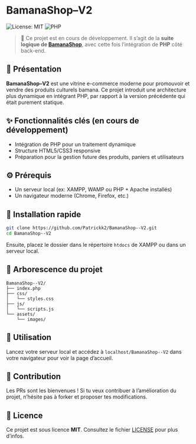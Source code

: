 # BamanaShop–V2

![License: MIT](https://img.shields.io/badge/License-MIT-yellow.svg)
![PHP](https://img.shields.io/badge/PHP-Ready-blue)

> 🚧 Ce projet est en cours de développement. Il s’agit de la **suite logique de [BamanaShop](https://github.com/Patrickk2/BamanaShop--V2)**, avec cette fois l’intégration de **PHP** côté back-end.

## 📌 Présentation

**BamanaShop–V2** est une vitrine e-commerce moderne pour promouvoir et vendre des produits culturels bamana. Ce projet introduit une architecture plus dynamique en intégrant PHP, par rapport à la version précédente qui était purement statique.

## ✨ Fonctionnalités clés (en cours de développement)

* Intégration de PHP pour un traitement dynamique
* Structure HTML5/CSS3 responsive
* Préparation pour la gestion future des produits, paniers et utilisateurs

## ⚙️ Prérequis

* Un serveur local (ex: XAMPP, WAMP ou PHP + Apache installés)
* Un navigateur moderne (Chrome, Firefox, etc.)

## 🚀 Installation rapide

```bash
git clone https://github.com/Patrickk2/BamanaShop--V2.git
cd BamanaShop--V2
```

Ensuite, placez le dossier dans le répertoire `htdocs` de XAMPP ou dans un serveur local.

## 🌲 Arborescence du projet

```
BamanaShop--V2/
├── index.php
├── css/
│   └── styles.css
├── js/
│   └── scripts.js
└── assets/
    └── images/
```

## 📖 Utilisation

Lancez votre serveur local et accédez à `localhost/BamanaShop--V2` dans votre navigateur pour voir la page d’accueil.

## 🤝 Contribution

Les PRs sont les bienvenues ! Si tu veux contribuer à l’amélioration du projet, n’hésite pas à forker et proposer tes modifications.

## 🧾 Licence

Ce projet est sous licence **MIT**. Consultez le fichier [LICENSE](./LICENSE) pour plus d’infos.
